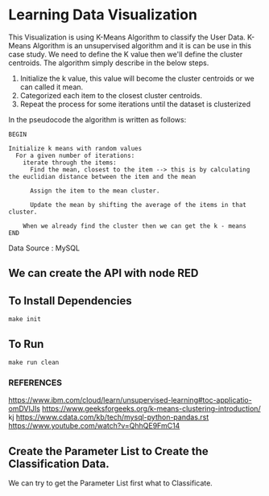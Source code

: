 # Learning Data Visualization

This Visualization is using K-Means Algorithm to classify the User Data. K-Means Algorithm is an unsupervised algorithm and it is can be use in this case study. We need to define the K value then
we'll define the cluster centroids. The algorithm simply describe in the below steps.

1. Initialize the k value, this value will become the cluster centroids or we can called it mean.
2. Categorized each item to the closest cluster centroids.
3. Repeat the process for some iterations until the dataset is clusterized

In the pseudocode the algorithm is written as follows:

```
BEGIN

Initialize k means with random values
  For a given number of iterations:
    iterate through the items:
      Find the mean, closest to the item --> this is by calculating the euclidian distance between the item and the mean

      Assign the item to the mean cluster.

      Update the mean by shifting the average of the items in that cluster.

    When we already find the cluster then we can get the k - means 
END
```

Data Source : MySQL

## We can create the API with node RED

## To Install Dependencies

```
make init
```

## To Run

```
make run clean
```

### REFERENCES

https://www.ibm.com/cloud/learn/unsupervised-learning#toc-applicatio-omDVIJIs
https://www.geeksforgeeks.org/k-means-clustering-introduction/
kj
https://www.cdata.com/kb/tech/mysql-python-pandas.rst
https://www.youtube.com/watch?v=QhhQE9FmC14

## Create the Parameter List to Create the Classification Data.

We can try to get the Parameter List first what to Classificate.  

